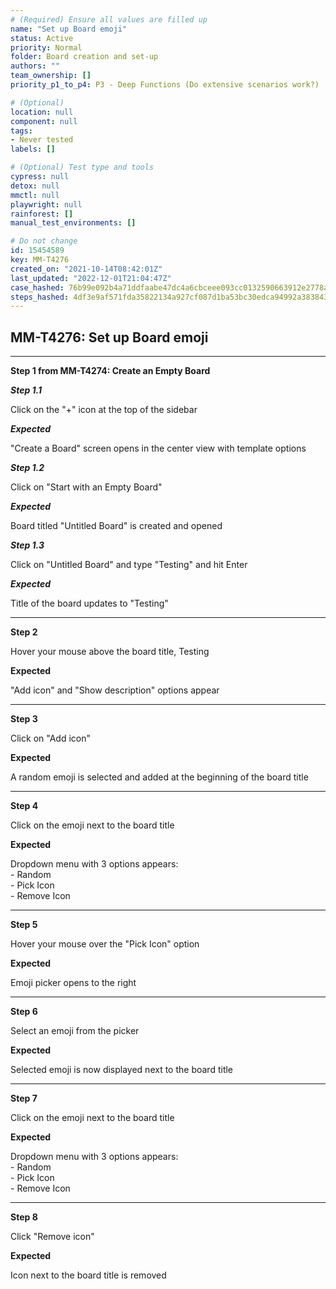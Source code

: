 ```yaml
---
# (Required) Ensure all values are filled up
name: "Set up Board emoji"
status: Active
priority: Normal
folder: Board creation and set-up
authors: ""
team_ownership: []
priority_p1_to_p4: P3 - Deep Functions (Do extensive scenarios work?)

# (Optional)
location: null
component: null
tags: 
- Never tested
labels: []

# (Optional) Test type and tools
cypress: null
detox: null
mmctl: null
playwright: null
rainforest: []
manual_test_environments: []

# Do not change
id: 15454589
key: MM-T4276
created_on: "2021-10-14T08:42:01Z"
last_updated: "2022-12-01T21:04:47Z"
case_hashed: 76b99e092b4a71ddfaabe47dc4a6cbceee093cc0132590663912e2778a9fac92a685024449804d035bfd16d22505907f
steps_hashed: 4df3e9af571fda35822134a927cf087d1ba53bc30edca94992a383843ec7a3f7e50a5f4d78f989838db1b5566d84ea34
---
```


<!-- (Auto-generated) Based on frontmatter's "key" and "name" -->

## MM-T4276: Set up Board emoji

---

**Step 1 from MM-T4274: Create an Empty Board**

<!-- (Auto-generated) Note: Steps 1.1 to 1.3 should not be updated here. Instead, modify directly to the referenced MM-T4274 test case. -->

_**Step 1.1**_

Click on the "+" icon at the top of the sidebar

_**Expected**_

"Create a Board" screen opens in the center view with template options

_**Step 1.2**_

Click on "Start with an Empty Board"

_**Expected**_

Board titled "Untitled Board" is created and opened

_**Step 1.3**_

Click on "Untitled Board" and type "Testing" and hit Enter

_**Expected**_

Title of the board updates to "Testing"

---

**Step 2**

Hover your mouse above the board title, Testing

**Expected**

"Add icon" and "Show description" options appear

---

**Step 3**

Click on "Add icon"

**Expected**

A random emoji is selected and added at the beginning of the board title

---

**Step 4**

Click on the emoji next to the board title

**Expected**

Dropdown menu with 3 options appears:\
\- Random\
\- Pick Icon\
\- Remove Icon

---

**Step 5**

Hover your mouse over the "Pick Icon" option

**Expected**

Emoji picker opens to the right

---

**Step 6**

Select an emoji from the picker

**Expected**

Selected emoji is now displayed next to the board title

---

**Step 7**

Click on the emoji next to the board title

**Expected**

Dropdown menu with 3 options appears:\
\- Random\
\- Pick Icon\
\- Remove Icon

---

**Step 8**

Click "Remove icon"

**Expected**

Icon next to the board title is removed
